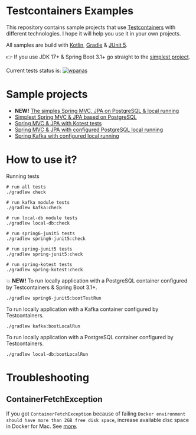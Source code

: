 # Testcontainers Examples

This repository contains sample projects
that use [Testcontainers](https://www.testcontainers.org/)
with different technologies. 
I hope it will help you use it in your own projects.

All samples are build with [Kotlin](https://kotlinlang.org/), [Gradle](https://gradle.org/)
& [JUnit 5](https://junit.org/junit5/).

👉 If you use JDK 17+ & Spring Boot 3.1+ go straight
to the [simplest project](./spring6-junit5/README.md).

Current tests status is:
[![wpanas](https://github.com/wpanas/testcontainers-examples/actions/workflows/ci.yml/badge.svg?branch=master)](https://github.com/wpanas/testcontainers-examples/actions/workflows/ci.yml?query=branch%3Amaster)

# Sample projects

- **NEW!** [The simples Spring MVC, JPA on PostgreSQL & local running](./spring6-junit5/README.md)
- [Simplest Spring MVC & JPA based on PostgreSQL](./spring-junit5/README.md)
- [Spring MVC & JPA with Kotest tests](./spring-kotest/README.md)
- [Spring MVC & JPA with configured PostgreSQL local running](./local-db/README.md)
- [Spring Kafka with configured local running](./kafka/README.md)

# How to use it?

Running tests
```shell script
# run all tests
./gradlew check 

# run kafka module tests
./gradlew kafka:check

# run local-db module tests
./gradlew local-db:check 

# run spring6-junit5 tests
./gradlew spring6-junit5:check 

# run spring-junit5 tests
./gradlew spring-junit5:check 

# run spring-kotest tests
./gradlew spring-kotest:check
```

💥 **NEW!** To run locally application with a PostgreSQL container configured by Testcontainers & Spring Boot 3.1+.
```shell script
./gradlew spring6-junit5:bootTestRun
```

To run locally application with a Kafka container configured by Testcontainers.
```shell script
./gradlew kafka:bootLocalRun
```

To run locally application with a PostgreSQL container configured by Testcontainers.
```shell script
./gradlew local-db:bootLocalRun
```

# Troubleshooting

## ContainerFetchException
If you got `ContainerFetchException` 
because of failing `Docker environment should have more than 2GB free disk space`,
increase available disc space in Docker for Mac. See [more](https://github.com/testcontainers/testcontainers-java/issues/1726).